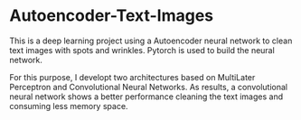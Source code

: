 # Autoencoder-Text-Images
This is a deep learning project using a Autoencoder neural network to clean text images with spots and wrinkles. Pytorch is used to build the neural network.

For this purpose, I developt two architectures based on MultiLater
Perceptron and Convolutional Neural Networks. As results, a convolutional
neural network shows a better performance cleaning the text images and
consuming less memory space. 
